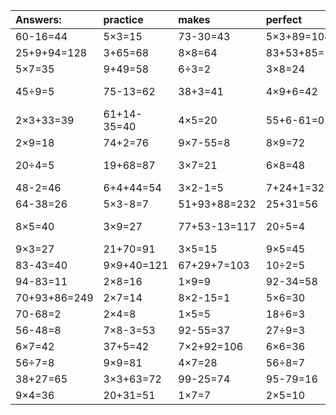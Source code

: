 | Answers: | practice | makes | perfect | ! |
| :--- | :--- | :--- | :--- | :--- |
| 60-16=44 | 5×3=15 | 73-30=43 | 5×3+89=104 | 6×4+63=87 | 
| 25+9+94=128 | 3+65=68 | 8×8=64 | 83+53+85=221 | 7×9=63 | 
| 5×7=35 | 9+49=58 | 6÷3=2 | 3×8=24 | 20+9-28=1 | 
| 45÷9=5 | 75-13=62 | 38+3=41 | 4×9+6=42 | 78+53-47=84 | 
| 2×3+33=39 | 61+14-35=40 | 4×5=20 | 55+6-61=0 | 70+13=83 | 
| 2×9=18 | 74+2=76 | 9×7-55=8 | 8×9=72 | 21+37=58 | 
| 20÷4=5 | 19+68=87 | 3×7=21 | 6×8=48 | 31+43-72=2 | 
| 48-2=46 | 6+4+44=54 | 3×2-1=5 | 7+24+1=32 | 3×2=6 | 
| 64-38=26 | 5×3-8=7 | 51+93+88=232 | 25+31=56 | 41+10=51 | 
| 8×5=40 | 3×9=27 | 77+53-13=117 | 20÷5=4 | 65+88-18=135 | 
| 9×3=27 | 21+70=91 | 3×5=15 | 9×5=45 | 4×3=12 | 
| 83-43=40 | 9×9+40=121 | 67+29+7=103 | 10÷2=5 | 76-11=65 | 
| 94-83=11 | 2×8=16 | 1×9=9 | 92-34=58 | 8×2=16 | 
| 70+93+86=249 | 2×7=14 | 8×2-15=1 | 5×6=30 | 92-55=37 | 
| 70-68=2 | 2×4=8 | 1×5=5 | 18÷6=3 | 28+36=64 | 
| 56-48=8 | 7×8-3=53 | 92-55=37 | 27÷9=3 | 63÷9=7 | 
| 6×7=42 | 37+5=42 | 7×2+92=106 | 6×6=36 | 44-42=2 | 
| 56÷7=8 | 9×9=81 | 4×7=28 | 56÷8=7 | 5×2=10 | 
| 38+27=65 | 3×3+63=72 | 99-25=74 | 95-79=16 | 6×2=12 | 
| 9×4=36 | 20+31=51 | 1×7=7 | 2×5=10 | 77-53=24 | 
